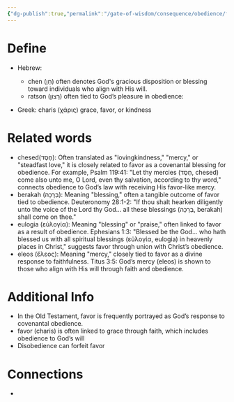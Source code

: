 ```yaml
---
{"dg-publish":true,"permalink":"/gate-of-wisdom/consequence/obedience/favor/","tags":["#GateWisdom","#ConcequenceObedience","#F"]}
---
```


# Define
- Hebrew: 
	- chen (חֵן) often denotes God's gracious disposition or blessing toward individuals who align with His will.
	- ratson (רָצוֹן) often tied to God’s pleasure in obedience:

- Greek: charis (χάρις) grace, favor, or kindness


# Related words
- chesed(חֶסֶד): Often translated as "lovingkindness," "mercy," or "steadfast love," it is closely related to favor as a covenantal blessing for obedience. For example, Psalm 119:41: "Let thy mercies (חֶסֶד, chesed) come also unto me, O Lord, even thy salvation, according to thy word," connects obedience to God’s law with receiving His favor-like mercy.
- berakah (בְּרָכָה): Meaning "blessing," often a tangible outcome of favor tied to obedience. Deuteronomy 28:1-2: "If thou shalt hearken diligently unto the voice of the Lord thy God… all these blessings (בְּרָכָה, berakah) shall come on thee."
- eulogia (εὐλογία): Meaning "blessing" or "praise," often linked to favor as a result of obedience. Ephesians 1:3: "Blessed be the God… who hath blessed us with all spiritual blessings (εὐλογία, eulogia) in heavenly places in Christ," suggests favor through union with Christ’s obedience.
- eleos (ἔλεος): Meaning "mercy," closely tied to favor as a divine response to faithfulness. Titus 3:5: God’s mercy (eleos) is shown to those who align with His will through faith and obedience.

# Additional Info
- In the Old Testament, favor is frequently portrayed as God’s response to covenantal obedience.
- favor (charis) is often linked to grace through faith, which includes obedience to God’s will
- Disobedience can forfeit favor

# Connections
- 

 